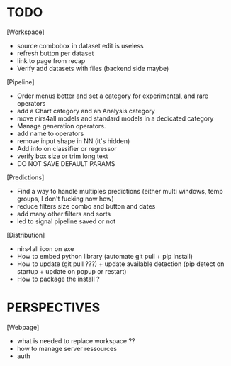 # TODO

[Workspace]
- source combobox in dataset edit is useless
- refresh button per dataset
- link to page from recap
- Verify add datasets with files (backend side maybe)

[Pipeline]
- Order menus better and set a category for experimental, and rare operators
- add a Chart category and an Analysis category
- move nirs4all models and standard models in a dedicated category
- Manage generation operators.
- add name to operators
- remove input shape in NN (it's hidden)
- Add info on classifier or regressor
- verify box size or trim long text
- DO NOT SAVE DEFAULT PARAMS


[Predictions]
- Find a way to handle multiples predictions (either multi windows, temp groups, I don't fucking now how)
- reduce filters size combo and button and dates
- add many other filters and sorts
- led to signal pipeline saved or not


[Distribution]
- nirs4all icon on exe
- How to embed python library (automate git pull + pip install)
- How to update (git pull ???) + update available detection (pip detect on startup + update on popup or restart)
- How to package the install ?



# PERSPECTIVES

[Webpage]
- what is needed to replace workspace ??
- how to manage server ressources
- auth
